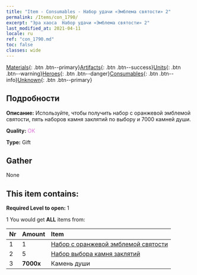 ```yaml
---
title: "Item - Consumables - Набор удачи «Эмблема святости» 2"
permalink: /Items/con_1790/
excerpt: "Эра хаоса  Набор удачи «Эмблема святости» 2"
last_modified_at: 2021-04-11
locale: ru
ref: "con_1790.md"
toc: false
classes: wide
---
```

 [Materials](/ru/Items/){: .btn .btn--primary}[Artifacts](/ru/Items/Artifacts/){: .btn .btn--success}[Units](/ru/Items/Units/){: .btn .btn--warning}[Heroes](/ru/Items/Heroes/){: .btn .btn--danger}[Consumables](/ru/Items/Consumables/){: .btn .btn--info}[Unknown](/ru/Items/Unknown/){: .btn .btn--primary}

## Подробности
 **Описание:** Используйте, чтобы получить набор с оранжевой эмблемой святости, пять наборов камня заклятий по выбору и 7000 камней души.

 **Quality:** <span style="color: #DA70D6">OK</span>

 **Type:** Gift

## Gather

  None

## This item contains:

 **Required Level to open:** 1

 1 You would get **ALL** items  from:

  | Nr | Amount |     Item    |
  |:---|:-------|:------------|
  | 1 | 1 | [Набор с оранжевой эмблемой святости](/ru/Items/con_1794/) | 
  | 2 | 5 | [Набор выбора камня заклятий](/ru/Items/con_1480/) | 
  | 3 |  **7000x** | Камень души  |  | 
